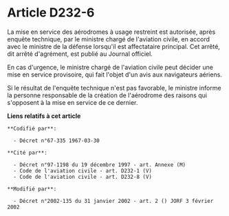 # Article D232-6

La mise en service des aérodromes à usage restreint est autorisée, après enquête technique, par le ministre chargé de
l'aviation civile, en accord avec le ministre de la défense lorsqu'il est affectataire principal. Cet arrêté, dit arrêté
d'agrément, est publié au Journal officiel.

En cas d'urgence, le ministre chargé de l'aviation civile peut décider une mise en service provisoire, qui fait l'objet d'un
avis aux navigateurs aériens.

Si le résultat de l'enquête technique n'est pas favorable, le ministre informe la personne responsable de la création de
l'aérodrome des raisons qui s'opposent à la mise en service de ce dernier.

**Liens relatifs à cet article**

	**Codifié par**:

	  - Décret n°67-335 1967-03-30

	**Cité par**:

	  - Décret n°97-1198 du 19 décembre 1997 - art. Annexe (M)
	  - Code de l'aviation civile - art. D232-1 (V)
	  - Code de l'aviation civile - art. D232-8 (V)

	**Modifié par**:

	  - Décret n°2002-135 du 31 janvier 2002 - art. 2 () JORF 3 février 2002
